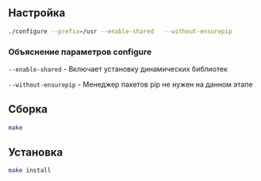 <package-info :package="package" showsbu></package-info>

<script>
		new Vue({
		el: '#main',
		data: { package: {} },
		mounted: function () {
				this.getPackage('python');
		},
		methods: {
			getPackage: function(name) {
					getPackage(name)
					.then(response => this.package = response);
			},
		}
  })
</script>

## Настройка


```bash
./configure --prefix=/usr --enable-shared   --without-ensurepip
```

### Объяснение параметров configure

``--enable-shared`` - Включает установку динамических библиотек

``--without-ensurepip`` - Менеджер пакетов pip не нужен на данном этапе

## Сборка


```bash
make
```

## Установка

```bash
make install
```
